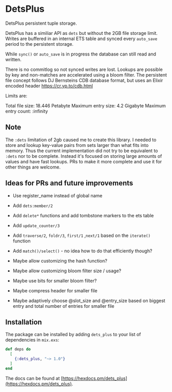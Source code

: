 # DetsPlus

DetsPlus persistent tuple storage.

DetsPlus has a similiar API as `dets` but without
the 2GB file storage limit. Writes are buffered in an
internal ETS table and synced every `auto_save` period
to the persistent storage.

While `sync()` or `auto_save` is in progress the database
can still read and written.

There is no commitlog so not synced writes are lost.
Lookups are possible by key and non-matches are accelerated
using a bloom filter. The persistent file concept follows
DJ Bernsteins CDB database format, but uses an Elixir
encoded header https://cr.yp.to/cdb.html

Limits are:

Total file size: 18.446 Petabyte
Maximum entry size: 4.2 Gigabyte
Maximum entry count: :infinity

## Note

The `:dets` limitation of 2gb caused me to create this library. I needed to store and lookup key-value pairs from sets larger than what fits into memory. Thus the current implementation did not try to be equivalent to `:dets` nor to be complete. Instead it's focused on storing large amounts of values and have fast lookups. PRs to make it more complete and use it for other things are welcome. 

## Ideas for PRs and future improvements

- Use register_name instead of global name
- Add `dets:member/2`
- Add `delete*` functions and add tombstone markers to the ets table
- Add `update_counter/3`
- Add `traverse/2`, `foldr/3`, `first/1` ,`next/1` based on the `iterate()` function
- Add `match()/select()` - no idea how to do that efficiently though?

- Maybe allow customizing the hash function?
- Maybe allow customizing bloom filter size / usage?
- Maybe use bits for smaller bloom filter?
- Maybe compress header for smaller file
- Maybe adaptively choose @slot_size and @entry_size based on biggest entry and total number of entries for smaller file 

## Installation

The package can be installed by adding `dets_plus` to your list of dependencies in `mix.exs`:

```elixir
def deps do
  [
    {:dets_plus, "~> 1.0"}
  ]
end
```

The docs can be found at [https://hexdocs.pm/dets_plus](https://hexdocs.pm/dets_plus).

